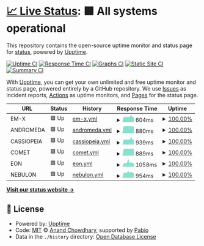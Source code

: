 # [📈 Live Status](https://status.luke.casa): <!--live status--> **🟩 All systems operational**

This repository contains the open-source uptime monitor and status page for [status](https://status.luke.casa), powered by [Upptime](https://github.com/upptime/upptime).

[![Uptime CI](https://github.com/status/upptime/workflows/Uptime%20CI/badge.svg)](https://github.com/status/upptime/actions?query=workflow%3A%22Uptime+CI%22)
[![Response Time CI](https://github.com/status/upptime/workflows/Response%20Time%20CI/badge.svg)](https://github.com/status/upptime/actions?query=workflow%3A%22Response+Time+CI%22)
[![Graphs CI](https://github.com/status/upptime/workflows/Graphs%20CI/badge.svg)](https://github.com/status/upptime/actions?query=workflow%3A%22Graphs+CI%22)
[![Static Site CI](https://github.com/status/upptime/workflows/Static%20Site%20CI/badge.svg)](https://github.com/status/upptime/actions?query=workflow%3A%22Static+Site+CI%22)
[![Summary CI](https://github.com/status/upptime/workflows/Summary%20CI/badge.svg)](https://github.com/status/upptime/actions?query=workflow%3A%22Summary+CI%22)

With [Upptime](https://upptime.js.org), you can get your own unlimited and free uptime monitor and status page, powered entirely by a GitHub repository. We use [Issues](https://github.com/status/upptime/issues) as incident reports, [Actions](https://github.com/status/upptime/actions) as uptime monitors, and [Pages](https://status.luke.casa) for the status page.

<!--start: status pages-->
<!-- This summary is generated by Upptime (https://github.com/upptime/upptime) -->
<!-- Do not edit this manually, your changes will be overwritten -->
<!-- prettier-ignore -->
| URL | Status | History | Response Time | Uptime |
| --- | ------ | ------- | ------------- | ------ |
| <img alt="" src="https://icons.duckduckgo.com/ip3/null.ico" height="13"> EM-X | 🟩 Up | [em-x.yml](https://github.com/amokster88/status/commits/HEAD/history/em-x.yml) | <details><summary><img alt="Response time graph" src="./graphs/em-x/response-time-week.png" height="20"> 604ms</summary><br><a href="https://status.luke.casa/history/em-x"><img alt="Response time 452" src="https://img.shields.io/endpoint?url=https%3A%2F%2Fraw.githubusercontent.com%2Famokster88%2Fstatus%2FHEAD%2Fapi%2Fem-x%2Fresponse-time.json"></a><br><a href="https://status.luke.casa/history/em-x"><img alt="24-hour response time 545" src="https://img.shields.io/endpoint?url=https%3A%2F%2Fraw.githubusercontent.com%2Famokster88%2Fstatus%2FHEAD%2Fapi%2Fem-x%2Fresponse-time-day.json"></a><br><a href="https://status.luke.casa/history/em-x"><img alt="7-day response time 604" src="https://img.shields.io/endpoint?url=https%3A%2F%2Fraw.githubusercontent.com%2Famokster88%2Fstatus%2FHEAD%2Fapi%2Fem-x%2Fresponse-time-week.json"></a><br><a href="https://status.luke.casa/history/em-x"><img alt="30-day response time 452" src="https://img.shields.io/endpoint?url=https%3A%2F%2Fraw.githubusercontent.com%2Famokster88%2Fstatus%2FHEAD%2Fapi%2Fem-x%2Fresponse-time-month.json"></a><br><a href="https://status.luke.casa/history/em-x"><img alt="1-year response time 452" src="https://img.shields.io/endpoint?url=https%3A%2F%2Fraw.githubusercontent.com%2Famokster88%2Fstatus%2FHEAD%2Fapi%2Fem-x%2Fresponse-time-year.json"></a></details> | <details><summary><a href="https://status.luke.casa/history/em-x">100.00%</a></summary><a href="https://status.luke.casa/history/em-x"><img alt="All-time uptime 100.00%" src="https://img.shields.io/endpoint?url=https%3A%2F%2Fraw.githubusercontent.com%2Famokster88%2Fstatus%2FHEAD%2Fapi%2Fem-x%2Fuptime.json"></a><br><a href="https://status.luke.casa/history/em-x"><img alt="24-hour uptime 100.00%" src="https://img.shields.io/endpoint?url=https%3A%2F%2Fraw.githubusercontent.com%2Famokster88%2Fstatus%2FHEAD%2Fapi%2Fem-x%2Fuptime-day.json"></a><br><a href="https://status.luke.casa/history/em-x"><img alt="7-day uptime 100.00%" src="https://img.shields.io/endpoint?url=https%3A%2F%2Fraw.githubusercontent.com%2Famokster88%2Fstatus%2FHEAD%2Fapi%2Fem-x%2Fuptime-week.json"></a><br><a href="https://status.luke.casa/history/em-x"><img alt="30-day uptime 100.00%" src="https://img.shields.io/endpoint?url=https%3A%2F%2Fraw.githubusercontent.com%2Famokster88%2Fstatus%2FHEAD%2Fapi%2Fem-x%2Fuptime-month.json"></a><br><a href="https://status.luke.casa/history/em-x"><img alt="1-year uptime 100.00%" src="https://img.shields.io/endpoint?url=https%3A%2F%2Fraw.githubusercontent.com%2Famokster88%2Fstatus%2FHEAD%2Fapi%2Fem-x%2Fuptime-year.json"></a></details>
| <img alt="" src="https://icons.duckduckgo.com/ip3/null.ico" height="13"> ANDROMEDA | 🟩 Up | [andromeda.yml](https://github.com/amokster88/status/commits/HEAD/history/andromeda.yml) | <details><summary><img alt="Response time graph" src="./graphs/andromeda/response-time-week.png" height="20"> 880ms</summary><br><a href="https://status.luke.casa/history/andromeda"><img alt="Response time 676" src="https://img.shields.io/endpoint?url=https%3A%2F%2Fraw.githubusercontent.com%2Famokster88%2Fstatus%2FHEAD%2Fapi%2Fandromeda%2Fresponse-time.json"></a><br><a href="https://status.luke.casa/history/andromeda"><img alt="24-hour response time 843" src="https://img.shields.io/endpoint?url=https%3A%2F%2Fraw.githubusercontent.com%2Famokster88%2Fstatus%2FHEAD%2Fapi%2Fandromeda%2Fresponse-time-day.json"></a><br><a href="https://status.luke.casa/history/andromeda"><img alt="7-day response time 880" src="https://img.shields.io/endpoint?url=https%3A%2F%2Fraw.githubusercontent.com%2Famokster88%2Fstatus%2FHEAD%2Fapi%2Fandromeda%2Fresponse-time-week.json"></a><br><a href="https://status.luke.casa/history/andromeda"><img alt="30-day response time 676" src="https://img.shields.io/endpoint?url=https%3A%2F%2Fraw.githubusercontent.com%2Famokster88%2Fstatus%2FHEAD%2Fapi%2Fandromeda%2Fresponse-time-month.json"></a><br><a href="https://status.luke.casa/history/andromeda"><img alt="1-year response time 676" src="https://img.shields.io/endpoint?url=https%3A%2F%2Fraw.githubusercontent.com%2Famokster88%2Fstatus%2FHEAD%2Fapi%2Fandromeda%2Fresponse-time-year.json"></a></details> | <details><summary><a href="https://status.luke.casa/history/andromeda">100.00%</a></summary><a href="https://status.luke.casa/history/andromeda"><img alt="All-time uptime 100.00%" src="https://img.shields.io/endpoint?url=https%3A%2F%2Fraw.githubusercontent.com%2Famokster88%2Fstatus%2FHEAD%2Fapi%2Fandromeda%2Fuptime.json"></a><br><a href="https://status.luke.casa/history/andromeda"><img alt="24-hour uptime 100.00%" src="https://img.shields.io/endpoint?url=https%3A%2F%2Fraw.githubusercontent.com%2Famokster88%2Fstatus%2FHEAD%2Fapi%2Fandromeda%2Fuptime-day.json"></a><br><a href="https://status.luke.casa/history/andromeda"><img alt="7-day uptime 100.00%" src="https://img.shields.io/endpoint?url=https%3A%2F%2Fraw.githubusercontent.com%2Famokster88%2Fstatus%2FHEAD%2Fapi%2Fandromeda%2Fuptime-week.json"></a><br><a href="https://status.luke.casa/history/andromeda"><img alt="30-day uptime 100.00%" src="https://img.shields.io/endpoint?url=https%3A%2F%2Fraw.githubusercontent.com%2Famokster88%2Fstatus%2FHEAD%2Fapi%2Fandromeda%2Fuptime-month.json"></a><br><a href="https://status.luke.casa/history/andromeda"><img alt="1-year uptime 100.00%" src="https://img.shields.io/endpoint?url=https%3A%2F%2Fraw.githubusercontent.com%2Famokster88%2Fstatus%2FHEAD%2Fapi%2Fandromeda%2Fuptime-year.json"></a></details>
| <img alt="" src="https://icons.duckduckgo.com/ip3/null.ico" height="13"> CASSIOPEIA | 🟩 Up | [cassiopeia.yml](https://github.com/amokster88/status/commits/HEAD/history/cassiopeia.yml) | <details><summary><img alt="Response time graph" src="./graphs/cassiopeia/response-time-week.png" height="20"> 939ms</summary><br><a href="https://status.luke.casa/history/cassiopeia"><img alt="Response time 696" src="https://img.shields.io/endpoint?url=https%3A%2F%2Fraw.githubusercontent.com%2Famokster88%2Fstatus%2FHEAD%2Fapi%2Fcassiopeia%2Fresponse-time.json"></a><br><a href="https://status.luke.casa/history/cassiopeia"><img alt="24-hour response time 834" src="https://img.shields.io/endpoint?url=https%3A%2F%2Fraw.githubusercontent.com%2Famokster88%2Fstatus%2FHEAD%2Fapi%2Fcassiopeia%2Fresponse-time-day.json"></a><br><a href="https://status.luke.casa/history/cassiopeia"><img alt="7-day response time 939" src="https://img.shields.io/endpoint?url=https%3A%2F%2Fraw.githubusercontent.com%2Famokster88%2Fstatus%2FHEAD%2Fapi%2Fcassiopeia%2Fresponse-time-week.json"></a><br><a href="https://status.luke.casa/history/cassiopeia"><img alt="30-day response time 696" src="https://img.shields.io/endpoint?url=https%3A%2F%2Fraw.githubusercontent.com%2Famokster88%2Fstatus%2FHEAD%2Fapi%2Fcassiopeia%2Fresponse-time-month.json"></a><br><a href="https://status.luke.casa/history/cassiopeia"><img alt="1-year response time 696" src="https://img.shields.io/endpoint?url=https%3A%2F%2Fraw.githubusercontent.com%2Famokster88%2Fstatus%2FHEAD%2Fapi%2Fcassiopeia%2Fresponse-time-year.json"></a></details> | <details><summary><a href="https://status.luke.casa/history/cassiopeia">100.00%</a></summary><a href="https://status.luke.casa/history/cassiopeia"><img alt="All-time uptime 100.00%" src="https://img.shields.io/endpoint?url=https%3A%2F%2Fraw.githubusercontent.com%2Famokster88%2Fstatus%2FHEAD%2Fapi%2Fcassiopeia%2Fuptime.json"></a><br><a href="https://status.luke.casa/history/cassiopeia"><img alt="24-hour uptime 100.00%" src="https://img.shields.io/endpoint?url=https%3A%2F%2Fraw.githubusercontent.com%2Famokster88%2Fstatus%2FHEAD%2Fapi%2Fcassiopeia%2Fuptime-day.json"></a><br><a href="https://status.luke.casa/history/cassiopeia"><img alt="7-day uptime 100.00%" src="https://img.shields.io/endpoint?url=https%3A%2F%2Fraw.githubusercontent.com%2Famokster88%2Fstatus%2FHEAD%2Fapi%2Fcassiopeia%2Fuptime-week.json"></a><br><a href="https://status.luke.casa/history/cassiopeia"><img alt="30-day uptime 100.00%" src="https://img.shields.io/endpoint?url=https%3A%2F%2Fraw.githubusercontent.com%2Famokster88%2Fstatus%2FHEAD%2Fapi%2Fcassiopeia%2Fuptime-month.json"></a><br><a href="https://status.luke.casa/history/cassiopeia"><img alt="1-year uptime 100.00%" src="https://img.shields.io/endpoint?url=https%3A%2F%2Fraw.githubusercontent.com%2Famokster88%2Fstatus%2FHEAD%2Fapi%2Fcassiopeia%2Fuptime-year.json"></a></details>
| <img alt="" src="https://icons.duckduckgo.com/ip3/null.ico" height="13"> COMET | 🟩 Up | [comet.yml](https://github.com/amokster88/status/commits/HEAD/history/comet.yml) | <details><summary><img alt="Response time graph" src="./graphs/comet/response-time-week.png" height="20"> 889ms</summary><br><a href="https://status.luke.casa/history/comet"><img alt="Response time 646" src="https://img.shields.io/endpoint?url=https%3A%2F%2Fraw.githubusercontent.com%2Famokster88%2Fstatus%2FHEAD%2Fapi%2Fcomet%2Fresponse-time.json"></a><br><a href="https://status.luke.casa/history/comet"><img alt="24-hour response time 855" src="https://img.shields.io/endpoint?url=https%3A%2F%2Fraw.githubusercontent.com%2Famokster88%2Fstatus%2FHEAD%2Fapi%2Fcomet%2Fresponse-time-day.json"></a><br><a href="https://status.luke.casa/history/comet"><img alt="7-day response time 889" src="https://img.shields.io/endpoint?url=https%3A%2F%2Fraw.githubusercontent.com%2Famokster88%2Fstatus%2FHEAD%2Fapi%2Fcomet%2Fresponse-time-week.json"></a><br><a href="https://status.luke.casa/history/comet"><img alt="30-day response time 646" src="https://img.shields.io/endpoint?url=https%3A%2F%2Fraw.githubusercontent.com%2Famokster88%2Fstatus%2FHEAD%2Fapi%2Fcomet%2Fresponse-time-month.json"></a><br><a href="https://status.luke.casa/history/comet"><img alt="1-year response time 646" src="https://img.shields.io/endpoint?url=https%3A%2F%2Fraw.githubusercontent.com%2Famokster88%2Fstatus%2FHEAD%2Fapi%2Fcomet%2Fresponse-time-year.json"></a></details> | <details><summary><a href="https://status.luke.casa/history/comet">100.00%</a></summary><a href="https://status.luke.casa/history/comet"><img alt="All-time uptime 100.00%" src="https://img.shields.io/endpoint?url=https%3A%2F%2Fraw.githubusercontent.com%2Famokster88%2Fstatus%2FHEAD%2Fapi%2Fcomet%2Fuptime.json"></a><br><a href="https://status.luke.casa/history/comet"><img alt="24-hour uptime 100.00%" src="https://img.shields.io/endpoint?url=https%3A%2F%2Fraw.githubusercontent.com%2Famokster88%2Fstatus%2FHEAD%2Fapi%2Fcomet%2Fuptime-day.json"></a><br><a href="https://status.luke.casa/history/comet"><img alt="7-day uptime 100.00%" src="https://img.shields.io/endpoint?url=https%3A%2F%2Fraw.githubusercontent.com%2Famokster88%2Fstatus%2FHEAD%2Fapi%2Fcomet%2Fuptime-week.json"></a><br><a href="https://status.luke.casa/history/comet"><img alt="30-day uptime 100.00%" src="https://img.shields.io/endpoint?url=https%3A%2F%2Fraw.githubusercontent.com%2Famokster88%2Fstatus%2FHEAD%2Fapi%2Fcomet%2Fuptime-month.json"></a><br><a href="https://status.luke.casa/history/comet"><img alt="1-year uptime 100.00%" src="https://img.shields.io/endpoint?url=https%3A%2F%2Fraw.githubusercontent.com%2Famokster88%2Fstatus%2FHEAD%2Fapi%2Fcomet%2Fuptime-year.json"></a></details>
| <img alt="" src="https://icons.duckduckgo.com/ip3/null.ico" height="13"> EON | 🟩 Up | [eon.yml](https://github.com/amokster88/status/commits/HEAD/history/eon.yml) | <details><summary><img alt="Response time graph" src="./graphs/eon/response-time-week.png" height="20"> 1058ms</summary><br><a href="https://status.luke.casa/history/eon"><img alt="Response time 735" src="https://img.shields.io/endpoint?url=https%3A%2F%2Fraw.githubusercontent.com%2Famokster88%2Fstatus%2FHEAD%2Fapi%2Feon%2Fresponse-time.json"></a><br><a href="https://status.luke.casa/history/eon"><img alt="24-hour response time 840" src="https://img.shields.io/endpoint?url=https%3A%2F%2Fraw.githubusercontent.com%2Famokster88%2Fstatus%2FHEAD%2Fapi%2Feon%2Fresponse-time-day.json"></a><br><a href="https://status.luke.casa/history/eon"><img alt="7-day response time 1058" src="https://img.shields.io/endpoint?url=https%3A%2F%2Fraw.githubusercontent.com%2Famokster88%2Fstatus%2FHEAD%2Fapi%2Feon%2Fresponse-time-week.json"></a><br><a href="https://status.luke.casa/history/eon"><img alt="30-day response time 735" src="https://img.shields.io/endpoint?url=https%3A%2F%2Fraw.githubusercontent.com%2Famokster88%2Fstatus%2FHEAD%2Fapi%2Feon%2Fresponse-time-month.json"></a><br><a href="https://status.luke.casa/history/eon"><img alt="1-year response time 735" src="https://img.shields.io/endpoint?url=https%3A%2F%2Fraw.githubusercontent.com%2Famokster88%2Fstatus%2FHEAD%2Fapi%2Feon%2Fresponse-time-year.json"></a></details> | <details><summary><a href="https://status.luke.casa/history/eon">100.00%</a></summary><a href="https://status.luke.casa/history/eon"><img alt="All-time uptime 100.00%" src="https://img.shields.io/endpoint?url=https%3A%2F%2Fraw.githubusercontent.com%2Famokster88%2Fstatus%2FHEAD%2Fapi%2Feon%2Fuptime.json"></a><br><a href="https://status.luke.casa/history/eon"><img alt="24-hour uptime 100.00%" src="https://img.shields.io/endpoint?url=https%3A%2F%2Fraw.githubusercontent.com%2Famokster88%2Fstatus%2FHEAD%2Fapi%2Feon%2Fuptime-day.json"></a><br><a href="https://status.luke.casa/history/eon"><img alt="7-day uptime 100.00%" src="https://img.shields.io/endpoint?url=https%3A%2F%2Fraw.githubusercontent.com%2Famokster88%2Fstatus%2FHEAD%2Fapi%2Feon%2Fuptime-week.json"></a><br><a href="https://status.luke.casa/history/eon"><img alt="30-day uptime 100.00%" src="https://img.shields.io/endpoint?url=https%3A%2F%2Fraw.githubusercontent.com%2Famokster88%2Fstatus%2FHEAD%2Fapi%2Feon%2Fuptime-month.json"></a><br><a href="https://status.luke.casa/history/eon"><img alt="1-year uptime 100.00%" src="https://img.shields.io/endpoint?url=https%3A%2F%2Fraw.githubusercontent.com%2Famokster88%2Fstatus%2FHEAD%2Fapi%2Feon%2Fuptime-year.json"></a></details>
| <img alt="" src="https://icons.duckduckgo.com/ip3/null.ico" height="13"> NEBULON | 🟩 Up | [nebulon.yml](https://github.com/amokster88/status/commits/HEAD/history/nebulon.yml) | <details><summary><img alt="Response time graph" src="./graphs/nebulon/response-time-week.png" height="20"> 954ms</summary><br><a href="https://status.luke.casa/history/nebulon"><img alt="Response time 696" src="https://img.shields.io/endpoint?url=https%3A%2F%2Fraw.githubusercontent.com%2Famokster88%2Fstatus%2FHEAD%2Fapi%2Fnebulon%2Fresponse-time.json"></a><br><a href="https://status.luke.casa/history/nebulon"><img alt="24-hour response time 833" src="https://img.shields.io/endpoint?url=https%3A%2F%2Fraw.githubusercontent.com%2Famokster88%2Fstatus%2FHEAD%2Fapi%2Fnebulon%2Fresponse-time-day.json"></a><br><a href="https://status.luke.casa/history/nebulon"><img alt="7-day response time 954" src="https://img.shields.io/endpoint?url=https%3A%2F%2Fraw.githubusercontent.com%2Famokster88%2Fstatus%2FHEAD%2Fapi%2Fnebulon%2Fresponse-time-week.json"></a><br><a href="https://status.luke.casa/history/nebulon"><img alt="30-day response time 696" src="https://img.shields.io/endpoint?url=https%3A%2F%2Fraw.githubusercontent.com%2Famokster88%2Fstatus%2FHEAD%2Fapi%2Fnebulon%2Fresponse-time-month.json"></a><br><a href="https://status.luke.casa/history/nebulon"><img alt="1-year response time 696" src="https://img.shields.io/endpoint?url=https%3A%2F%2Fraw.githubusercontent.com%2Famokster88%2Fstatus%2FHEAD%2Fapi%2Fnebulon%2Fresponse-time-year.json"></a></details> | <details><summary><a href="https://status.luke.casa/history/nebulon">100.00%</a></summary><a href="https://status.luke.casa/history/nebulon"><img alt="All-time uptime 100.00%" src="https://img.shields.io/endpoint?url=https%3A%2F%2Fraw.githubusercontent.com%2Famokster88%2Fstatus%2FHEAD%2Fapi%2Fnebulon%2Fuptime.json"></a><br><a href="https://status.luke.casa/history/nebulon"><img alt="24-hour uptime 100.00%" src="https://img.shields.io/endpoint?url=https%3A%2F%2Fraw.githubusercontent.com%2Famokster88%2Fstatus%2FHEAD%2Fapi%2Fnebulon%2Fuptime-day.json"></a><br><a href="https://status.luke.casa/history/nebulon"><img alt="7-day uptime 100.00%" src="https://img.shields.io/endpoint?url=https%3A%2F%2Fraw.githubusercontent.com%2Famokster88%2Fstatus%2FHEAD%2Fapi%2Fnebulon%2Fuptime-week.json"></a><br><a href="https://status.luke.casa/history/nebulon"><img alt="30-day uptime 100.00%" src="https://img.shields.io/endpoint?url=https%3A%2F%2Fraw.githubusercontent.com%2Famokster88%2Fstatus%2FHEAD%2Fapi%2Fnebulon%2Fuptime-month.json"></a><br><a href="https://status.luke.casa/history/nebulon"><img alt="1-year uptime 100.00%" src="https://img.shields.io/endpoint?url=https%3A%2F%2Fraw.githubusercontent.com%2Famokster88%2Fstatus%2FHEAD%2Fapi%2Fnebulon%2Fuptime-year.json"></a></details>

<!--end: status pages-->

[**Visit our status website →**](https://status.luke.casa)

## 📄 License

- Powered by: [Upptime](https://github.com/upptime/upptime)
- Code: [MIT](./LICENSE) © [Anand Chowdhary](https://anandchowdhary.com), supported by [Pabio](https://pabio.com)
- Data in the `./history` directory: [Open Database License](https://opendatacommons.org/licenses/odbl/1-0/)
